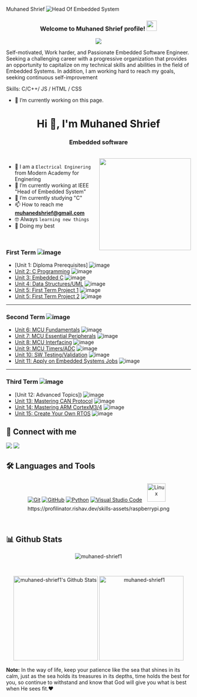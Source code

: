   Muhaned Shrief
![Head Of Embedded System](https://scontent.fcai21-1.fna.fbcdn.net/v/t39.30808-6/326376490_5824289620993266_3215746648439868498_n.jpg?_nc_cat=104&cb=99be929b-8d691acd&ccb=1-7&_nc_sid=9c7eae&_nc_ohc=eOq5zAlYWYkAX8xiCRJ&_nc_ht=scontent.fcai21-1.fna&oh=00_AfDlPMuD-p7eWraPXk61LDI6l-Nit7iHqS0WRpH_FrOZkQ&oe=65C4003C)
<h3 align="center">
  Welcome to Muhaned Shrief profile!
  <img src="https://media.giphy.com/media/hvRJCLFzcasrR4ia7z/giphy.gif" width="28">
</h3>
<!-- Typing SVG by DenverCoder1 - https://github.com/DenverCoder1/readme-typing-svg -->
<p align="center">
  <a href="https://github.com/DenverCoder1/readme-typing-svg"><img src="https://readme-typing-svg.herokuapp.com/?lines=Embedded%20Software%20Engineer;Always%20learning%20new%20things&font=Fira%20Code&center=true&width=440&height=45&color=f75c7e&vCenter=true&size=22"></a>
</p> 
Self-motivated, Work harder, and Passionate Embedded Software Engineer.
Seeking a challenging career with a progressive organization that provides an opportunity to capitalize on my technical skills and abilities in the field of Embedded Systems. 
In addition, I am working hard to reach my goals, seeking continuous self-improvement

Skills: C/C++/ JS / HTML / CSS

- 🔭 I’m currently working on this page. 

<h1 align="center">Hi 👋, I'm Muhaned Shrief</h1>
<h3 align="center">Embedded software </h3>
</p>
<br>
<img align="right" src="https://user-images.githubusercontent.com/63050133/156676671-d5b2e362-97d4-4404-9447-dd71ddfea82f.gif" width = 250px/>

- :school: I am a `Electrical Enginering ` from Modern Academy for Enginering
- 🔭 I’m currently working at IEEE "Head of Embedded System"
- 🌱 I’m currently studying "C"
- 📫 How to reach me **muhanedshrief@gmail.com**
- :nerd_face: Always `learning new things`
- 🐼 Doing my best 

<br>

### First Term ![image](https://progress-bar.dev/100/?title=Done&color=ff00ff)

- [Unit 1: Diploma Prerequisites]         ![image](https://progress-bar.dev/100/)
- [Unit 2: C Programming](C_Programming) ![image](https://progress-bar.dev/100/)
- [Unit 3: Embedded C](Unit3_EmbeddedC) ![image](https://progress-bar.dev/100/)
- [Unit 4: Data Structures/UML](Unit4_DataStructures) ![image](https://progress-bar.dev/100/)
- [Unit 5: First Term Project 1](Unit5_FirstTerm_Final_Project1) ![image](https://progress-bar.dev/100/)
- [Unit 5: First Term Project 2](Unit5_FirstTerm_Final_Project2) ![image](https://progress-bar.dev/100/)

---

### Second Term ![image](https://progress-bar.dev/100/?title=Done&color=ff00ff)

- [Unit 6: MCU Fundamentals](Unit6_MCUFundamentals) ![image](https://progress-bar.dev/100/)
- [Unit 7: MCU Essential Peripherals](Unit7_MCUEssentialPeripherals) ![image](https://progress-bar.dev/100/)
- [Unit 8: MCU Interfacing](Unit8_MCUInterfacing) ![image](https://progress-bar.dev/100/)
- [Unit 9: MCU Timers/ADC](Unit9_TimersAndADC) ![image](https://progress-bar.dev/100/)
- [Unit 10: SW Testing/Validation](https://github.com/muhaned-shrief1) ![image](https://progress-bar.dev/100/)
- [Unit 11: Apply on Embedded Systems Jobs](https://github.com/muhaned-shrief1) ![image](https://progress-bar.dev/100/?title=Exams&color=bababa)

---

### Third Term  ![image](https://progress-bar.dev/100/?title=Done&color=ff00ff)

- [Unit 12: Advanced Topics]) ![image](https://progress-bar.dev/100/)
- [Unit 13: Mastering CAN Protocol](https://github.com/muhaned-shrief1) ![image](https://progress-bar.dev/100/)
- [Unit 14: Mastering ARM CortexM3/4](https://github.com/muhaned-shrief1) ![image](https://progress-bar.dev/100/)
- [Unit 15: Create Your Own RTOS](https://github.com/muhaned-shrief1) ![image](https://progress-bar.dev/100/)

## 📩 Connect with me  
<a href="https://www.facebook.com/hazem.shrief.92?mibextid=ZbWKwL" title="Facebook"><img src="https://img.shields.io/badge/Facebook-%231877F2.svg?style=for-the-badge&logo=Facebook&logoColor=white"/></a>
    <a href="https://www.linkedin.com/in/muhaned-shrief-ab707a219?utm_source=share&utm_campaign=share_via&utm_content=profile&utm_medium=android_app/" title="LinkedIn"><img src="https://img.shields.io/badge/linkedin-%230077B5.svg?style=for-the-badge&logo=linkedin&logoColor=white"/></a>  
</p>

## 🛠 Languages and Tools
<p align="center">
<a href="https://git-scm.com/" title="Git"><img src="https://img.shields.io/badge/git-%23F05033.svg?style=for-the-badge&logo=git&logoColor=white" alt="Git"></a>
<a href="https://github.com/" title="GitHub"><img src="https://img.shields.io/badge/github-%23121011.svg?style=for-the-badge&logo=github&logoColor=white" alt="GitHub"></a>
<a href="https://www.python.org/" title="Python"><img src="https://img.shields.io/badge/python-3670A0?style=for-the-badge&logo=python&logoColor=ffdd54" alt="Python"></a>
<a href="https://code.visualstudio.com/" title="Visual Studio Code"><img src="https://img.shields.io/badge/Visual%20Studio%20Code-0078d7.svg?style=for-the-badge&logo=visual-studio-code&logoColor=white" alt="Visual Studio Code"></a>
<a href="https://www.linux.org/" target="_blank"><img style="margin: 10px" src="https://profilinator.rishav.dev/skills-assets/linux-original.svg" alt="Linux" height="50" /></a>  
https://profilinator.rishav.dev/skills-assets/raspberrypi.png
</p>

<br>

## 📊 Github Stats
<p align="center"><img src="https://github.com/muhaned-shrief1" alt="muhaned-shrief1" /></p>
  <br/>
  <p align="center">
    <a href="https://github.com/anuraghazra/github-readme-stats">
	    <img alt="muhaned-shrief1's Github Stats" src="https://github-readme-stats.vercel.app/api?username=muhaned-shrief1&show_icons=true&count_private=true&locale=en&theme=tokyonight&layout=compact" height="230px"/></a>
	  <img src="https://github.com/muhaned-shrief1" alt="muhaned-shrief1" height="230px"/>
<br/>

  <b>Note:</b> In the way of life, keep your patience like the sea that shines in its calm, just as the sea holds its treasures in its depths, time holds the best for you, so continue to withstand and know that God will give you what is best when He sees fit.♥
  </p>
  



